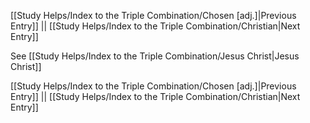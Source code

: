 [[Study Helps/Index to the Triple Combination/Chosen [adj.]|Previous Entry]]  ||  [[Study Helps/Index to the Triple Combination/Christian|Next Entry]]

 See [[Study Helps/Index to the Triple Combination/Jesus Christ|Jesus Christ]]

[[Study Helps/Index to the Triple Combination/Chosen [adj.]|Previous Entry]]  ||  [[Study Helps/Index to the Triple Combination/Christian|Next Entry]]